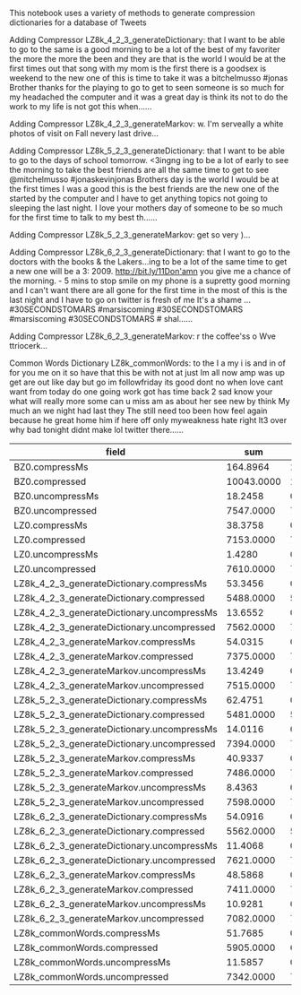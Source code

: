 This notebook uses a variety of methods to generate compression dictionaries for a database of Tweets


Adding Compressor LZ8k_4_2_3_generateDictionary:  that I want to be able to go to the same is a good morning to be a lot of the best of my favoriter the more the more the been and they are that is the world I would be at the first times out that song with my mom is the first there is a goodsex is weekend to the new one of this is time to take it was a bitchelmusso #jonas Brother thanks for the playing to go to get to seen someone is so much for my headached the computer and it was a great day is think its not to do the work to my life is not got this when......


Adding Compressor LZ8k_4_2_3_generateMarkov: w. I'm serveally a white photos of visit on Fall nevery last drive...


Adding Compressor LZ8k_5_2_3_generateDictionary:  that I want to be able to go to the days of school tomorrow.  &lt;3ingng ing to be a lot of early to see the morning to take the best friends are all the same time to get to see @mitchelmusso #jonaskevinjonas Brothers day is the world I would be at the first times I was a good this is the best friends are the new one of the started by the computer and I have to get anything topics not going to sleeping the last night. I love your mothers day of someone to be so much for the first time to talk to my best th......


Adding Compressor LZ8k_5_2_3_generateMarkov: get so very  )...


Adding Compressor LZ8k_6_2_3_generateDictionary:  that I want to go to the doctors with the books &amp; the Lakers...ing to be a lot of the same time to get a new one will be a 3: 2009.  http://bit.ly/11Don'amn you give me a chance of the morning.         -  5 mins to stop smile on my phone is a supretty good morning and I can't want there are all gone for the first time in the most of this is the last night and I have to go on twitter is fresh of me  It's a shame ...  #30SECONDSTOMARS #marsiscoming #30SECONDSTOMARS #marsiscoming #30SECONDSTOMARS  #  shal......


Adding Compressor LZ8k_6_2_3_generateMarkov: r the coffee'ss o Wve ttriocerk...


Common Words Dictionary LZ8k_commonWords: to the I a my i is and in of for you me on it so have that this be with not at just Im all now amp was up get are out like day but go im followfriday its good dont no when love cant want from today do one going work got has time back 2 sad know your what will really more some can u miss am as about her see new by think My much an we night had last they The still need too been how feel again because he great home him if here off only myweakness hate right lt3 over why bad tonight didnt make lol twitter there......


field | sum | avg | stddev | nulls
----- | --- | --- | ------ | -----
BZ0.compressMs                             | 164.8964 | 1.6656 | 0.1491 | 1
BZ0.compressed                             | 10043.0000 | 101.4444 | 27.7955 | 1
BZ0.uncompressMs                           | 18.2458 | 0.1843 | 0.0187 | 1
BZ0.uncompressed                           | 7547.0000 | 77.0102 | 40.5512 | 2
LZ0.compressMs                             | 38.3758 | 0.3876 | 0.2686 | 1
LZ0.compressed                             | 7153.0000 | 72.2525 | 29.5694 | 1
LZ0.uncompressMs                           | 1.4280 | 0.0144 | 0.0065 | 1
LZ0.uncompressed                           | 7610.0000 | 77.6531 | 39.9952 | 2
LZ8k_4_2_3_generateDictionary.compressMs   | 53.3456 | 0.5388 | 0.2215 | 1
LZ8k_4_2_3_generateDictionary.compressed   | 5488.0000 | 55.4343 | 22.7081 | 1
LZ8k_4_2_3_generateDictionary.uncompressMs | 13.6552 | 0.1379 | 0.0867 | 1
LZ8k_4_2_3_generateDictionary.uncompressed | 7562.0000 | 77.1633 | 40.5112 | 2
LZ8k_4_2_3_generateMarkov.compressMs       | 54.0315 | 0.5458 | 0.3001 | 1
LZ8k_4_2_3_generateMarkov.compressed       | 7375.0000 | 74.4949 | 29.7139 | 1
LZ8k_4_2_3_generateMarkov.uncompressMs     | 13.4249 | 0.1356 | 0.1531 | 1
LZ8k_4_2_3_generateMarkov.uncompressed     | 7515.0000 | 78.2813 | 40.1559 | 4
LZ8k_5_2_3_generateDictionary.compressMs   | 62.4751 | 0.6375 | 0.2987 | 2
LZ8k_5_2_3_generateDictionary.compressed   | 5481.0000 | 55.3636 | 22.6486 | 1
LZ8k_5_2_3_generateDictionary.uncompressMs | 14.0116 | 0.1415 | 0.1150 | 1
LZ8k_5_2_3_generateDictionary.uncompressed | 7394.0000 | 77.0208 | 40.7208 | 4
LZ8k_5_2_3_generateMarkov.compressMs       | 40.9337 | 0.4177 | 0.2536 | 2
LZ8k_5_2_3_generateMarkov.compressed       | 7486.0000 | 75.6162 | 29.6439 | 1
LZ8k_5_2_3_generateMarkov.uncompressMs     | 8.4363 | 0.0861 | 0.0770 | 2
LZ8k_5_2_3_generateMarkov.uncompressed     | 7598.0000 | 77.5306 | 40.1803 | 2
LZ8k_6_2_3_generateDictionary.compressMs   | 54.0916 | 0.5464 | 0.2533 | 1
LZ8k_6_2_3_generateDictionary.compressed   | 5562.0000 | 56.1818 | 23.1767 | 1
LZ8k_6_2_3_generateDictionary.uncompressMs | 11.4068 | 0.1152 | 0.0831 | 1
LZ8k_6_2_3_generateDictionary.uncompressed | 7621.0000 | 76.9798 | 40.3470 | 1
LZ8k_6_2_3_generateMarkov.compressMs       | 48.5868 | 0.4908 | 0.2429 | 1
LZ8k_6_2_3_generateMarkov.compressed       | 7411.0000 | 74.8586 | 29.8593 | 1
LZ8k_6_2_3_generateMarkov.uncompressMs     | 10.9281 | 0.1104 | 0.0965 | 1
LZ8k_6_2_3_generateMarkov.uncompressed     | 7082.0000 | 77.8242 | 39.8198 | 9
LZ8k_commonWords.compressMs                | 51.7685 | 0.5229 | 0.2427 | 1
LZ8k_commonWords.compressed                | 5905.0000 | 60.2551 | 24.5188 | 2
LZ8k_commonWords.uncompressMs              | 11.5857 | 0.1170 | 0.0766 | 1
LZ8k_commonWords.uncompressed              | 7342.0000 | 75.6907 | 39.7389 | 3


